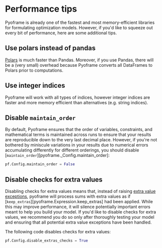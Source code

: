 # Performance tips

Pyoframe is already one of the fastest and most memory-efficient libraries for formulating optimization models. However, if you'd like to squeeze out every bit of performance, here are some additional tips.

## Use polars instead of pandas

[Polars](https://pola.rs/) is much faster than Pandas. Moreover, if you use Pandas, there will be a (very small) overhead because Pyoframe converts all DataFrames to Polars prior to computations.

## Use integer indices

Pyoframe will work with all types of indices, however integer indices are faster and more memory efficient than alternatives (e.g. string indices).

## Disable `maintain_order`

By default, Pyoframe ensures that the order of variables, constraints, and mathematical terms is maintained across runs to ensure that your results are reproducible down to the very last decimal place. However, if you're not bothered by miniscule variations in your results due to numerical errors accumulating differently for different orderings, you should disable [`maintain_order`][pyoframe._Config.maintain_order]:

```python
pf.Config.maintain_order = False
```

## Disable checks for extra values

Disabling checks for extra values means that, instead of raising [extra value exceptions](../concepts/special-functions.md#drop_extras-and-keep_extras), pyoframe will process sums with extra values as if [`keep_extras`][pyoframe.Expression.keep_extras] had been applied. While this may improve performance, it will silence potentially important errors meant to help you build your model. If you'd like to disable checks for extra values, we recommend you do so only after thoroughly testing your model and ensuring that all potential extra value exceptions have been handled.

The following code disables checks for extra values:

```python
pf.Config.disable_extras_checks = True
```

<!-- TODO REVISIT

## `Expression` or `Variable` ?

One common question when building large models is, if you have a very long linear expression, should you assign it to a variable or simply use the expression directly? In some cases, it is best to assign it to a variable since Pyoframe will then only need to pass around the variable rather than all the terms in the linear expression. If you're concerned that you'll be adding more variables to your model, know that most solvers will rapidly and easily get rid of these variables during the presolve stage without any noticeable performance cost.
-->
